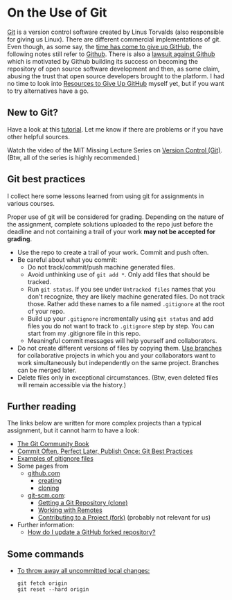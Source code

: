 # On the Use of Git

[Git](https://en.wikipedia.org/wiki/Git) is a version control software created by Linus Torvalds (also responsible for giving us Linux). There are different commercial implementations of git. Even though, as some say, the [time has come to give up GitHub](https://sfconservancy.org/blog/2022/jun/30/give-up-github-launch/), the following notes still refer to [Github](https://github.com/). There is also a [lawsuit against Github](https://githubcopilotinvestigation.com/) which is motivated by Github building its success on becoming the repository of open source software development and then, as some claim, abusing the trust that open source developers brought to the platform. I had no time to look into [Resources to Give Up GitHub](https://sfconservancy.org/GiveUpGitHub/) myself yet, but if you want to try alternatives have a go.

## New to Git?

Have a look at this [tutorial](https://guides.github.com/activities/hello-world/). Let me know if there are problems or if you have other helpful sources.

Watch the video of the MIT Missing Lecture Series on [Version Control (Git)](https://missing.csail.mit.edu/2020/version-control/). (Btw, all of the series is highly recommended.)

## Git best practices

I collect here some lessons learned from using git for assignments in various courses. 

Proper use of git will be considered for grading. Depending on the nature of the assignment, complete solutions uploaded to the repo just before the deadline and not containing a trail of your work **may not be accepted for grading**.

- Use the repo to create a trail of your work. Commit and push often.  
- Be careful about what you commit:  
   - Do not track/commit/push machine generated files. 
   - Avoid unthinking use of `git add *`. Only add files that should be tracked. 
   - Run `git status`. If you see under `Untracked files` names that you don't recognize, they are likely machine generated files. Do not track those. Rather add these names to a file named `.gitignore` at the root of your repo.
   - Build up your `.gitignore` incrementally using `git status` and add files you do not want to track to `.gitignore` step by step. You can start from my .gitignore file in this repo.
   - Meaningful commit messages will help yourself and collaborators.
- Do not create different versions of files by copying them. [Use branches](http://shafiul.github.io/gitbook/3_basic_branching_and_merging.html) for collaborative projects in which you and your collaborators want to work simultaneously but independently on the same project. Branches can be merged later.
- Delete files only in exceptional circumstances. (Btw, even deleted files will remain accessible via the history.)

## Further reading

The links below are written for more complex projects than a typical assignment, but it cannot harm to have a look:

- [The Git Community Book](http://shafiul.github.io/gitbook/index.html)
- [Commit Often, Perfect Later, Publish Once: Git Best Practices](https://sethrobertson.github.io/GitBestPractices/)
- [Examples of gitignore files](https://github.com/github/gitignore)
-  Some pages from 
    - [github.com](https://help.github.com/en/github/creating-cloning-and-archiving-repositories/cloning-a-repository)
      - [creating](https://help.github.com/en/github/creating-cloning-and-archiving-repositories/creating-a-new-repository)
      - [cloning](https://help.github.com/en/github/creating-cloning-and-archiving-repositories/cloning-a-repository)
    - [git-scm.com](https://git-scm.com/):
      - [Getting a Git Repository (clone)](https://git-scm.com/book/en/v2/Git-Basics-Getting-a-Git-Repository)
      - [Working with Remotes](https://git-scm.com/book/en/v2/Git-Basics-Working-with-Remotes)
      - [Contributing to a Project (fork)](https://git-scm.com/book/en/v2/GitHub-Contributing-to-a-Project) (probably not relevant for us)
- Further information:
  - [How do I update a GitHub forked repository?](https://stackoverflow.com/questions/7244321/how-do-i-update-a-github-forked-repository)

## Some commands

- [To throw away all uncommitted local changes:](http://shafiul.github.io/gitbook/4_undoing_in_git_-_reset,_checkout_and_revert.html)
  ``` 
  git fetch origin
  git reset --hard origin
  ```